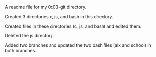 A readme file for my 0x03-git directory.

Created 3 directories c, js, and bash in this directory.

Created files in these directories (c, js, and bash) and edited them.

Deleted the js directory.

Added two branches and updated the two bash files (alx and school) in both branches.
